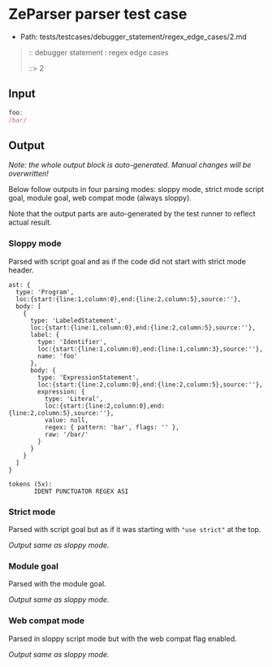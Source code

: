 # ZeParser parser test case

- Path: tests/testcases/debugger_statement/regex_edge_cases/2.md

> :: debugger statement : regex edge cases
>
> ::> 2

## Input

`````js
foo:
/bar/
`````

## Output

_Note: the whole output block is auto-generated. Manual changes will be overwritten!_

Below follow outputs in four parsing modes: sloppy mode, strict mode script goal, module goal, web compat mode (always sloppy).

Note that the output parts are auto-generated by the test runner to reflect actual result.

### Sloppy mode

Parsed with script goal and as if the code did not start with strict mode header.

`````
ast: {
  type: 'Program',
  loc:{start:{line:1,column:0},end:{line:2,column:5},source:''},
  body: [
    {
      type: 'LabeledStatement',
      loc:{start:{line:1,column:0},end:{line:2,column:5},source:''},
      label: {
        type: 'Identifier',
        loc:{start:{line:1,column:0},end:{line:1,column:3},source:''},
        name: 'foo'
      },
      body: {
        type: 'ExpressionStatement',
        loc:{start:{line:2,column:0},end:{line:2,column:5},source:''},
        expression: {
          type: 'Literal',
          loc:{start:{line:2,column:0},end:{line:2,column:5},source:''},
          value: null,
          regex: { pattern: 'bar', flags: '' },
          raw: '/bar/'
        }
      }
    }
  ]
}

tokens (5x):
       IDENT PUNCTUATOR REGEX ASI
`````

### Strict mode

Parsed with script goal but as if it was starting with `"use strict"` at the top.

_Output same as sloppy mode._

### Module goal

Parsed with the module goal.

_Output same as sloppy mode._

### Web compat mode

Parsed in sloppy script mode but with the web compat flag enabled.

_Output same as sloppy mode._
